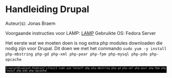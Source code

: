 # Handleiding Drupal
Auteur(s): Jonas Braem

Voorgaande instructies voor LAMP: [LAMP](https://github.com/HoGentTIN/p2ops-g02/blob/master/opdracht02/LAMP/LAMP.md)
Gebruikte OS: Fedora Server

Het eerste wat we moeten doen is nog extra php modules downloaden die nodig zijn voor Drupal. Dit doen we met het commando `sudo yum -y install php-mbstring php-gd php-xml php-pear php-fpm php-mysql php-pdo php-opcache` 

![php modules](img/phpModules.JPG)

